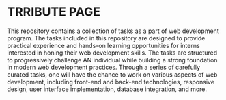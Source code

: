 # TRRIBUTE PAGE
This repository contains a collection of tasks as a part of web development  program. The tasks included in this repository are designed to provide practical experience and hands-on learning opportunities for interns interested in honing their web development skills.
The tasks are structured to progressively challenge AN individual while building a strong foundation in modern web development practices.
Through a series of carefully curated tasks, one will have the chance to work on various aspects of web development, including front-end and back-end technologies, responsive design, user interface implementation, database integration, and more.
